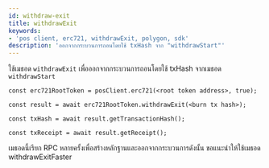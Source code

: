 ```yaml
---
id: withdraw-exit
title: withdrawExit
keywords:
- 'pos client, erc721, withdrawExit, polygon, sdk'
description: 'ออกจากกระบวนการถอนโดยใช้ txHash จาก "withdrawStart"'
---
```


ใช้เมธอด `withdrawExit` เพื่อออกจากกระบวนการถอนโดยใช้ txHash จากเมธอด `withdrawStart`

```
const erc721RootToken = posClient.erc721(<root token address>, true);

const result = await erc721RootToken.withdrawExit(<burn tx hash>);

const txHash = await result.getTransactionHash();

const txReceipt = await result.getReceipt();

```


เมธอดนี้เรียก RPC หลายครั้งเพื่อสร้างหลักฐานและออกจากกระบวนการดังนั้น ขอแนะนำให้ใช้เมธอด withdrawExitFaster
>

